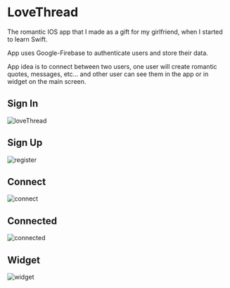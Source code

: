 # LoveThread

The romantic IOS app that I made as a gift for my girlfriend, when I started to learn Swift.

App uses Google-Firebase to authenticate users and store their data.

App idea is to connect between two users, one user will create romantic quotes, messages, etc... and other user can see them in the app or in widget on the main screen.

## Sign In
![loveThread](https://user-images.githubusercontent.com/70432147/224795658-0f71c243-b78b-40b5-ad5a-9add7e6a17e5.png)

## Sign Up
![register](https://user-images.githubusercontent.com/70432147/224796194-37786a8d-8317-4f1d-a6b1-a57d56adaff0.png)

## Connect
![connect](https://user-images.githubusercontent.com/70432147/224796365-5372c1f5-82ff-47d9-b086-8123049bde99.png)

## Connected
![connected](https://user-images.githubusercontent.com/70432147/224795851-dfc6bc8e-250b-4c99-8c91-bf8cccffbf83.png)

## Widget
![widget](https://user-images.githubusercontent.com/70432147/224796835-aa4e5287-d6f9-40d4-abb2-0bbe011b9055.png)



